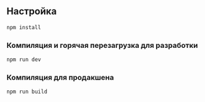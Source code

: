 ## Настройка

```sh
npm install
```

### Компиляция и горячая перезагрузка для разработки

```sh
npm run dev
```

### Компиляция для продакшена

```sh
npm run build
```